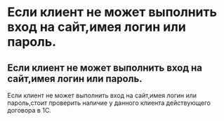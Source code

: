 # Если клиент не может выполнить вход на сайт,имея логин или пароль.

## Если клиент не может выполнить вход на сайт,имея логин или пароль.

Если клиент не может выполнить вход на сайт,имея логин или пароль,стоит проверить наличие у данного клиента действующего договора в 1С.

